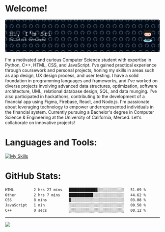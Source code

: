 # Welcome!
![Header](https://github.com/srikarannimmagadda9/srikarannimmagadda9/blob/main/github-header-image.png)

I'm a motivated and curious Computer Science student with expertise in Python, C++, HTML, CSS, and JavaScript. I've gained practical experience through coursework and personal projects, honing my skills in areas such as app design, UX design process, and user testing. I have a solid foundation in programming languages and frameworks, and I've worked on diverse projects involving advanced data structures, optimization, software architecture, UML, relational database design, SQL, and data munging. I've also participated in hackathons, contributing to the development of a financial app using Figma, Firebase, React, and Node.js. I'm passionate about leveraging technology to empower underrepresented individuals in the financial system. Currently pursuing a Bachelor's degree in Computer Science & Engineering at the University of California, Merced. Let's collaborate on innovative projects!

#  Languages and Tools:
[![My Skills](https://skillicons.dev/icons?i=javascript,html,css,tailwind,github,react,git,nodejs,mongodb,figma,java,c,python,vscode&theme=dark&perline=14)](https://skillicons.dev#gh-dark-mode-only)


#  GitHub Stats:
<!--START_SECTION:waka-->

```txt
HTML         2 hrs 27 mins   █████████████░░░░░░░░░░░░   51.69 %
Other        2 hrs 7 mins    ███████████░░░░░░░░░░░░░░   44.62 %
CSS          8 mins          ▓░░░░░░░░░░░░░░░░░░░░░░░░   03.08 %
JavaScript   1 min           ░░░░░░░░░░░░░░░░░░░░░░░░░   00.50 %
C++          0 secs          ░░░░░░░░░░░░░░░░░░░░░░░░░   00.12 %
```

<!--END_SECTION:waka-->

---
[![](https://visitcount.itsvg.in/api?id=srikarannimmagadda9&icon=0&color=0)](https://visitcount.itsvg.in)
